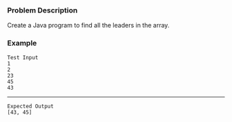 ### Problem Description
Create a Java program to find all the leaders in the array.

### Example
    Test Input
    1
    2
    23
    45
    43
----
    Expected Output
    [43, 45]